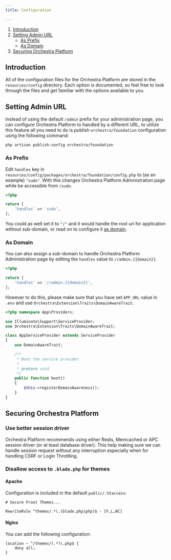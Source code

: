 ```yaml
---
title: Configuration

---
```


1. [Introduction](#introduction)
2. [Setting Admin URL](#admin-url)
   - [As Prefix](#admin-url-as-prefix)
   - [As Domain](#admin-url-as-domain)
3. [Securing Orchestra Platform](#securing)

<a name="introduction"></a>
## Introduction

All of the configuration files for the Orchestra Platform are stored in the `resources/config` directory. Each option is documented, so feel free to look through the files and get familiar with the options available to you.

<a name="admin-url"></a>
## Setting Admin URL

Instead of using the default `/admin` prefix for your administration page, you can configure Orchestra Platform to handled by a different URL, to utilize this feature all you need to do is publish `orchestra/foundation` configuration using the following command:

    php artisan publish:config orchestra/foundation

<a name="admin-url-as-prefix"></a>
### As Prefix

Edit `handles` key in `resources/config/packages/orchestra/foundation/config.php` to (as an example) `"sudo"`. With this changes Orchestra Platform Administration page while be accessible from `/sudo`.

```php
<?php

return [
    'handles' => 'sudo',
];
```

You could as well set it to `"/"` and it would handle the root uri for application without sub-domain, or read on to configure it [as domain](#admin-url-as-domain).

<a name="admin-url-as-domain"></a>
### As Domain

You can also assign a sub-domain to handle Orchestra Platform Administration page by editing the `handles` value to `//admin.{{domain}}`.

```php
<?php

return [
    'handles' => '//admin.{{domain}}',
];
```

However to do this, please make sure that you have set `APP_URL` value in `.env` and use `Orchestra\Extension\Traits\DomainAwareTrait`.

```php
<?php namespace App\Providers;

use Illuminate\Support\ServiceProvider;
use Orchestra\Extension\Traits\DomainAwareTrait;

class AppServiceProvider extends ServiceProvider
{
    use DomainAwareTrait;

    /**
     * Boot the service provider.
     *
     * @return void
     */
    public function boot()
    {
        $this->registerDomainAwareness();
    }
}
```

<a name="securing"></a>
## Securing Orchestra Platform

### Use better session driver

Orchestra Platform recommends using either Redis, Memcached or APC session driver (or at least database driver). This help making sure we can handle session request without any interruption especially when for handling CSRF or Login Throttling.

### Disallow access to `.blade.php` for themes

#### Apache

Configuration is included in the default `public/.htaccess`:

```
# Secure Front Themes...

RewriteRule ^themes/.*\.(blade.php|php)$ - [F,L,NC]
```

#### Nginx

You can add the following configuration:

```
location ~ ^/themes/(.*)\.php$ {
    deny all;
}
```
